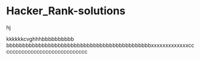  # Hacker_Rank-solutions
hj

kkkkkkcvghhhbbbbbbbbbb
bbbbbbbbbbbbbbbbbbbbbbbbbbbbbbbbbbbbbbbbbbbbbxxxxxxxxxxxxxccccccccccccccccccccccccccccc
